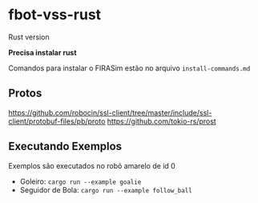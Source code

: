 # fbot-vss-rust
Rust version

**Precisa instalar rust**

Comandos para instalar o FIRASim estão no arquivo `install-commands.md`

## Protos
https://github.com/robocin/ssl-client/tree/master/include/ssl-client/protobuf-files/pb/proto
https://github.com/tokio-rs/prost

## Executando Exemplos
Exemplos são executados no robô amarelo de id 0

- Goleiro: `cargo run --example goalie`
- Seguidor de Bola: `cargo run --example follow_ball`

